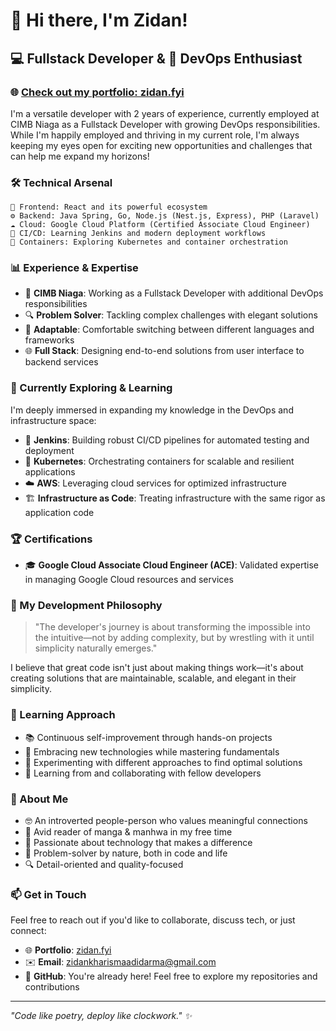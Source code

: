 # 👋 Hi there, I'm Zidan!

## 💻 Fullstack Developer & 🚀 DevOps Enthusiast

### 🌐 [Check out my portfolio: zidan.fyi](https://zidan.fyi)

I'm a versatile developer with 2 years of experience, currently employed at CIMB Niaga as a Fullstack Developer with growing DevOps responsibilities. While I'm happily employed and thriving in my current role, I'm always keeping my eyes open for exciting new opportunities and challenges that can help me expand my horizons! 

### 🛠️ Technical Arsenal

```
🎨 Frontend: React and its powerful ecosystem
⚙️ Backend: Java Spring, Go, Node.js (Nest.js, Express), PHP (Laravel)
☁️ Cloud: Google Cloud Platform (Certified Associate Cloud Engineer)
🔄 CI/CD: Learning Jenkins and modern deployment workflows
🐳 Containers: Exploring Kubernetes and container orchestration
```

### 📊 Experience & Expertise

- 💼 **CIMB Niaga**: Working as a Fullstack Developer with additional DevOps responsibilities
- 🔍 **Problem Solver**: Tackling complex challenges with elegant solutions
- 🧩 **Adaptable**: Comfortable switching between different languages and frameworks
- 🌐 **Full Stack**: Designing end-to-end solutions from user interface to backend services

### 🌱 Currently Exploring & Learning

I'm deeply immersed in expanding my knowledge in the DevOps and infrastructure space:
- 🔄 **Jenkins**: Building robust CI/CD pipelines for automated testing and deployment
- 🚢 **Kubernetes**: Orchestrating containers for scalable and resilient applications
- ☁️ **AWS**: Leveraging cloud services for optimized infrastructure
- 🏗️ **Infrastructure as Code**: Treating infrastructure with the same rigor as application code

### 🏆 Certifications

- 🎓 **Google Cloud Associate Cloud Engineer (ACE)**: Validated expertise in managing Google Cloud resources and services

### 💭 My Development Philosophy

> "The developer's journey is about transforming the impossible into the intuitive—not by adding complexity, but by wrestling with it until simplicity naturally emerges."

I believe that great code isn't just about making things work—it's about creating solutions that are maintainable, scalable, and elegant in their simplicity.

### 🧠 Learning Approach

- 📚 Continuous self-improvement through hands-on projects
- 🔄 Embracing new technologies while mastering fundamentals
- 🧪 Experimenting with different approaches to find optimal solutions
- 🤝 Learning from and collaborating with fellow developers

### 👤 About Me

- 🤓 An introverted people-person who values meaningful connections
- 📖 Avid reader of manga & manhwa in my free time
- 🌟 Passionate about technology that makes a difference
- 🧩 Problem-solver by nature, both in code and life
- 🔍 Detail-oriented and quality-focused

### 📫 Get in Touch

Feel free to reach out if you'd like to collaborate, discuss tech, or just connect:
- 🌐 **Portfolio**: [zidan.fyi](https://zidan.fyi)
- ✉️ **Email**: zidankharismaadidarma@gmail.com
- 💬 **GitHub**: You're already here! Feel free to explore my repositories and contributions

---

*"Code like poetry, deploy like clockwork." ✨*
